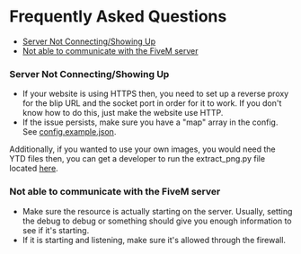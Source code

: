 # Frequently Asked Questions

- [Server Not Connecting/Showing Up](#server-not-connectingshowing-up)
- [Not able to communicate with the FiveM server](#not-able-to-communicate-with-the-fivem-server)


### Server Not Connecting/Showing Up

- If your website is using HTTPS then, you need to set up a reverse proxy for the blip URL and the socket port in order for it to work.
If you don't know how to do this, just make the website use HTTP. 
- If the issue persists, make sure you have a "map" array in the config. See [config.example.json](https://github.com/TGRHavoc/live_map-interface/blob/master/config.example.json).

Additionally, if you wanted to use your own images, you would need the YTD files then, you can get a developer to run the extract_png.py file located [here](https://github.com/TGRHavoc/live_map-interface/tree/master/images/tiles).

### Not able to communicate with the FiveM server 
- Make sure the resource is actually starting on the server. Usually, setting the debug to debug or something should give you enough information to see if it's starting.
- If it is starting and listening, make sure it's allowed through the firewall.


    

